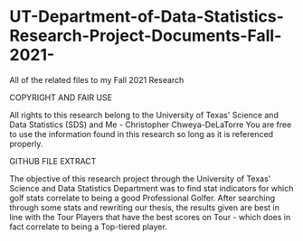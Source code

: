 # UT-Department-of-Data-Statistics-Research-Project-Documents-Fall-2021-
All of the related files to my Fall 2021 Research

COPYRIGHT AND FAIR USE

All rights to this research belong to the University of Texas' Science and Data Statistics (SDS) and Me - Christopher Chweya-DeLaTorre
You are free to use the information found in this research so long as it is referenced properly.


GITHUB FILE EXTRACT

The objective of this research project through the University of Texas' Science and Data Statistics Department was to find stat indicators for which golf stats correlate to being a good Professional Golfer. After searching through some stats and rewriting our thesis, the results given are best in line with the Tour Players that have the best scores on Tour - which does in fact correlate to being a Top-tiered player.
